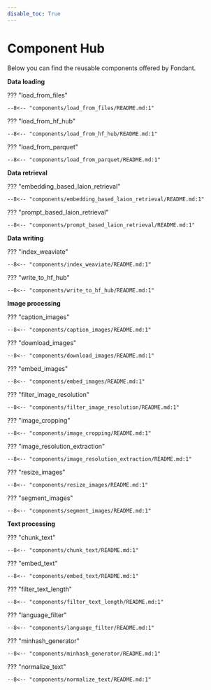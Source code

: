 ```yaml
---
disable_toc: True
---
```


# Component Hub

Below you can find the reusable components offered by Fondant.

**Data loading**

??? "load_from_files"

    --8<-- "components/load_from_files/README.md:1"

??? "load_from_hf_hub"

    --8<-- "components/load_from_hf_hub/README.md:1"

??? "load_from_parquet"

    --8<-- "components/load_from_parquet/README.md:1"

**Data retrieval**

??? "embedding_based_laion_retrieval"

    --8<-- "components/embedding_based_laion_retrieval/README.md:1"

??? "prompt_based_laion_retrieval"

    --8<-- "components/prompt_based_laion_retrieval/README.md:1"

**Data writing**

??? "index_weaviate"

    --8<-- "components/index_weaviate/README.md:1"

??? "write_to_hf_hub"

    --8<-- "components/write_to_hf_hub/README.md:1"

**Image processing**

??? "caption_images"

    --8<-- "components/caption_images/README.md:1"

??? "download_images"

    --8<-- "components/download_images/README.md:1"

??? "embed_images"

    --8<-- "components/embed_images/README.md:1"

??? "filter_image_resolution"

    --8<-- "components/filter_image_resolution/README.md:1"

??? "image_cropping"

    --8<-- "components/image_cropping/README.md:1"

??? "image_resolution_extraction"

    --8<-- "components/image_resolution_extraction/README.md:1"

??? "resize_images"

    --8<-- "components/resize_images/README.md:1"

??? "segment_images"

    --8<-- "components/segment_images/README.md:1"

**Text processing**

??? "chunk_text"

    --8<-- "components/chunk_text/README.md:1"

??? "embed_text"

    --8<-- "components/embed_text/README.md:1"

??? "filter_text_length"

    --8<-- "components/filter_text_length/README.md:1"

??? "language_filter"

    --8<-- "components/language_filter/README.md:1"

??? "minhash_generator"

    --8<-- "components/minhash_generator/README.md:1"

??? "normalize_text"

    --8<-- "components/normalize_text/README.md:1"

